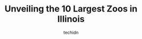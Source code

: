 ---
layout: ampstory
image: https://i0.wp.com/paketmu.com/wp-content/uploads/2023/06/brookfield-zoo-0-in-illinois-1686365580.jpeg?resize=640,853
author: techidn
featured: false
description: Explore the diverse Zoo scene in Illinois, home to an incredible selection of 10 establishments catering to every taste. Whether youre in search of iconic favorites or undiscovered treasure
title: Unveiling the 10 Largest Zoos in Illinois
cover:
   title: Unveiling the 10 Largest Zoos in Illinois
   subtitle: RICKPATE
   background: https://paketmu.com/wp-content/uploads/2023/06/brookfield-zoo-0-in-illinois-1686365580.jpeg

pages: 
 - layout: thirds
   top: <h1>#1 Lincoln Park Zoo</h1>
   bottom: "<p>The zoo is free and is in the nice Lincoln Park area. Great views nearby and it is at a relatively convenient location with respect to the main attractions downtown. It i</p>"
   background: https://paketmu.com/wp-content/uploads/2023/06/brookfield-zoo-1-in-illinois-1686365581.jpeg
   backgroundblur: true
 - layout: thirds
   top: <h1>#2 Brookfield Zoo</h1>
   bottom: "<p>I have been coming to Brookfield Zoo since I was child. Now Im older and come when I want. I have a membership, which I recommend if you visit often. I like to go during</p>"
   background: https://paketmu.com/wp-content/uploads/2023/06/brookfield-zoo-2-in-illinois-1686365582.jpeg
   cta:
      link: https://paketmu.com/unveiling-the-10-largest-zoos-in-illinois/
      text: Unveiling the 10 Largest Zoos in Illinois
 - layout: thirds
   top: <h1>#3 Niabi Zoo</h1>
   bottom: "<p>Smaller zoo, but very cute! I chaperoned my kids field trip here(not my first time, weve been lots over the years) and am excited to see all the changes and improvements</p>"
   background: https://paketmu.com/wp-content/uploads/2023/06/brookfield-zoo-3-in-illinois-1686365583.jpeg
   cta:
      link: https://paketmu.com/unveiling-the-10-largest-zoos-in-illinois/
      text: Unveiling the 10 Largest Zoos in Illinois
 - layout: thirds
   top: <h1>#4 Miller Park Zoo</h1>
   bottom: "<p>1020 S Morris Ave, Bloomington, IL 61701, United States</p>"
   background: https://images.unsplash.com/photo-1599422314077-f4dfdaa4cd09?ixlib=rb-4.0.3&ixid=MnwxMjA3fDB8MHxwaG90by1wYWdlfHx8fGVufDB8fHx8&auto=format&fit=crop&w=640&h=853&q=80
   cta:
      link: https://paketmu.com/unveiling-the-10-largest-zoos-in-illinois/
      text: Unveiling the 10 Largest Zoos in Illinois
 - layout: thirds
   top: <h1>#5 Phillips Park Zoo</h1>
   bottom: "<p>1000 Ray Moses Dr, Aurora, IL 60505, United States</p>"
   background: https://images.unsplash.com/photo-1489648022186-8f49310909a0?ixlib=rb-4.0.3&ixid=MnwxMjA3fDB8MHxwaG90by1wYWdlfHx8fGVufDB8fHx8&auto=format&fit=crop&w=640&h=853&q=80
   cta:
      link: https://paketmu.com/unveiling-the-10-largest-zoos-in-illinois/
      text: Unveiling the 10 Largest Zoos in Illinois
 - layout: thirds
   top: <h1>#6 Peoria Zoo</h1>
   bottom: "<p>2320 N Prospect Rd, Peoria, IL 61603, United States</p>"
   background: https://images.unsplash.com/photo-1541356665065-22676f35dd40?ixlib=rb-4.0.3&ixid=MnwxMjA3fDB8MHxwaG90by1wYWdlfHx8fGVufDB8fHx8&auto=format&fit=crop&w=640&h=853&q=80
   cta:
      link: https://paketmu.com/unveiling-the-10-largest-zoos-in-illinois/
      text: Unveiling the 10 Largest Zoos in Illinois
 - layout: thirds
   top: <h1>#7 Scovill Zoo</h1>
   bottom: "<p>71 S Country Club Rd, Decatur, IL 62521, United States</p>"
   background: https://images.unsplash.com/photo-1547366785-564103df7e13?ixlib=rb-4.0.3&ixid=MnwxMjA3fDB8MHxwaG90by1wYWdlfHx8fGVufDB8fHx8&auto=format&fit=crop&w=640&h=853&q=80
   cta:
      link: https://paketmu.com/unveiling-the-10-largest-zoos-in-illinois/
      text: Unveiling the 10 Largest Zoos in Illinois
 - layout: thirds
   middle: Continue reading...
   background: https://images.unsplash.com/photo-1614648718611-0635f29016cb?ixlib=rb-4.0.3&ixid=MnwxMjA3fDB8MHxwaG90by1wYWdlfHx8fGVufDB8fHx8&auto=format&fit=crop&w=640&h=853&q=80
   cta:
      link: https://paketmu.com/unveiling-the-10-largest-zoos-in-illinois/
      text: Unveiling the 10 Largest Zoos in Illinois
      
---